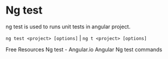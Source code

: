 # Ng test

ng test is used to runs unit tests in angular project.

`ng test <project> [options]` | `ng t <project> [options]`


<ResourceGroupTitle>Free Resources</ResourceGroupTitle>
<BadgeLink colorScheme='blue' badgeText='Official Website' href='https://angular.io/cli/test'>Ng test - Angular.io</BadgeLink>
<BadgeLink colorScheme='yellow' badgeText='watch' href='https://www.youtube.com/watch?v=n1O_eRwzRKA'>Angular Ng test commands</BadgeLink>